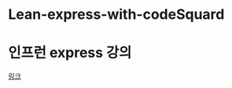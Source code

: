 # Lean-express-with-codeSquard
# 인프런 express 강의
[링크](https://www.inflearn.com/course/node-js-%EC%9B%B9%EA%B0%9C%EB%B0%9C/dashboard)
